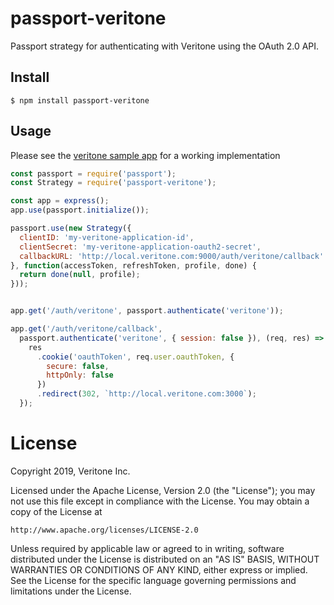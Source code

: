 # passport-veritone
Passport strategy for authenticating with Veritone using the OAuth 2.0 API.


## Install

    $ npm install passport-veritone

## Usage
Please see the [veritone sample app](https://github.com/veritone/veritone-sample-app-react/blob/develop/server.js) for a working implementation

```javascript
const passport = require('passport');
const Strategy = require('passport-veritone');

const app = express();
app.use(passport.initialize());

passport.use(new Strategy({
  clientID: 'my-veritone-application-id',
  clientSecret: 'my-veritone-application-oauth2-secret',
  callbackURL: 'http://local.veritone.com:9000/auth/veritone/callback'
}, function(accessToken, refreshToken, profile, done) {
  return done(null, profile);
}));


app.get('/auth/veritone', passport.authenticate('veritone'));

app.get('/auth/veritone/callback',
  passport.authenticate('veritone', { session: false }), (req, res) => {
    res
      .cookie('oauthToken', req.user.oauthToken, {
        secure: false,
        httpOnly: false
      })
      .redirect(302, `http://local.veritone.com:3000`);
  });
```


# License
Copyright 2019, Veritone Inc.

Licensed under the Apache License, Version 2.0 (the "License");
you may not use this file except in compliance with the License.
You may obtain a copy of the License at

    http://www.apache.org/licenses/LICENSE-2.0

Unless required by applicable law or agreed to in writing, software
distributed under the License is distributed on an "AS IS" BASIS,
WITHOUT WARRANTIES OR CONDITIONS OF ANY KIND, either express or implied.
See the License for the specific language governing permissions and
limitations under the License.
